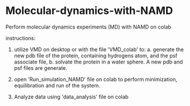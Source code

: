 # Molecular-dynamics-with-NAMD
Perform molecular dynamics experiments (MD) with NAMD on colab

instructions:

1. utilize VMD on desktop or with the file 'VMD_colab' to:
a. generate the new pdb file of the protein, containing hydrogens atom, and the psf associate file,
b. solvate the protein in a water sphere. A new pdb and psf files are generate.

2. open 'Run_simulation_NAMD' file on colab to perform minimization, equilibration and run of the system.
3. Analyze data using 'data_analysis' file on colab
